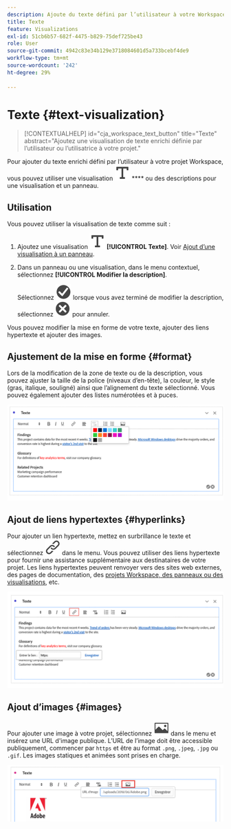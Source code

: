 ```yaml
---
description: Ajoute du texte défini par l’utilisateur à votre Workspace.
title: Texte
feature: Visualizations
exl-id: 51cb6b57-682f-4475-b829-75def725be43
role: User
source-git-commit: 4942c83e34b129e3718084601d5a733bcebf4de9
workflow-type: tm+mt
source-wordcount: '242'
ht-degree: 29%

---
```


# Texte {#text-visualization}

<!-- markdownlint-disable MD034 -->

>[!CONTEXTUALHELP]
>id="cja_workspace_text_button"
>title="Texte"
>abstract="Ajoutez une visualisation de texte enrichi définie par l’utilisateur ou l’utilisatrice à votre projet."

<!-- markdownlint-enable MD034 -->


Pour ajouter du texte enrichi défini par l’utilisateur à votre projet Workspace, vous pouvez utiliser une visualisation ![Texte](/help/assets/icons/Text.svg) **** ou des descriptions pour une visualisation et un panneau.

## Utilisation

Vous pouvez utiliser la visualisation de texte comme suit :

1. Ajoutez une visualisation ![Texte](/help/assets/icons/Text.svg) **[!UICONTROL Texte]**. Voir [Ajout d’une visualisation à un panneau](freeform-analysis-visualizations.md#add-visualizations-to-a-panel).

1. Dans un panneau ou une visualisation, dans le menu contextuel, sélectionnez **[!UICONTROL Modifier la description]**.

   Sélectionnez ![CheckmarkCircle](/help/assets/icons/CheckmarkCircle.svg) lorsque vous avez terminé de modifier la description, sélectionnez ![CloseCircle](/help/assets/icons/CloseCircle.svg) pour annuler.

Vous pouvez modifier la mise en forme de votre texte, ajouter des liens hypertexte et ajouter des images.

## Ajustement de la mise en forme {#format}

Lors de la modification de la zone de texte ou de la description, vous pouvez ajuster la taille de la police (niveaux d’en-tête), la couleur, le style (gras, italique, souligné) ainsi que l’alignement du texte sélectionné. Vous pouvez également ajouter des listes numérotées et à puces.

![Options de texte pour un projet Workspace mettant en surbrillance la palette de couleurs du texte.](assets/format.png)

## Ajout de liens hypertextes {#hyperlinks}

Pour ajouter un lien hypertexte, mettez en surbrillance le texte et sélectionnez ![Lien](/help/assets/icons/Link.svg) dans le menu. Vous pouvez utiliser des liens hypertexte pour fournir une assistance supplémentaire aux destinataires de votre projet. Les liens hypertextes peuvent renvoyer vers des sites web externes, des pages de documentation, des [projets Workspace, des panneaux ou des visualisations](/help/analysis-workspace/curate-share/shareable-links.md), etc.

![Options de texte avec l’icône de lien mise en surbrillance.](assets/hyperlink.png)

## Ajout d’images {#images}

Pour ajouter une image à votre projet, sélectionnez ![Image](/help/assets/icons/Image.svg) dans le menu et insérez une URL d&#39;image publique. L’URL de l’image doit être accessible publiquement, commencer par `https` et être au format `.png`, `.jpeg`, `.jpg` ou `.gif`. Les images statiques et animées sont prises en charge.

![Options de texte avec l’icône d’image sélectionnée.](assets/image.png)
